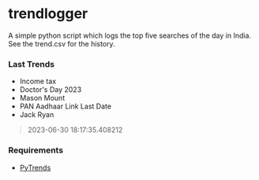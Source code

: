 # trendlogger
A simple python script which logs the top five searches of the day in India.<br>See the trend.csv for the history.<br>

<!-- Last Trends -->
### Last Trends
* Income tax
* Doctor's Day 2023
* Mason Mount
* PAN Aadhaar Link Last Date
* Jack Ryan
> 2023-06-30 18:17:35.408212

<!-- Requirements -->
### Requirements
* [PyTrends](https://github.com/dreyco676/pytrends)
